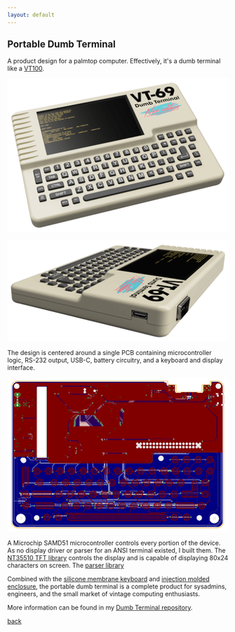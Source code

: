 ```yaml
---
layout: default
---
```


## Portable Dumb Terminal

A product design for a palmtop computer. Effectively, it's a dumb terminal like a [VT100](https://en.wikipedia.org/wiki/VT100).

![Dumb Terminal Front](/images/VTPlastic.png)

![Dumb Terminal Side](/images/VTPlasticSide.png)

The design is centered around a single PCB containing microcontroller logic, RS-232 output, USB-C, battery circuitry, and a keyboard and display interface.

![Dumb Terminal PCB](/images/DumbBoard.png)

A Microchip SAMD51 microcontroller controls every portion of the device. As no display driver or parser for an ANSI terminal existed, I built them. The [NT35510 TFT library](/pages/NT35510.html) controls the display and is capable of displaying 80x24 characters on screen. The [parser library](/pages/parser.html) 

Combined with the [silicone membrane keyboard](/pages/keyboard.html) and [injection molded enclosure](/pages/Palmtop.html), the portable dumb terminal is a complete product for sysadmins, engineers, and the small market of vintage computing enthusiasts. 

More information can be found in my [Dumb Terminal repository](https://github.com/bbenchoff/Dumb-Badge).

[back](../)